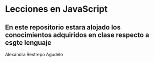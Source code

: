 # Lecciones en JavaScript
En este repositorio estara alojado los conocimientos adquiridos en clase respecto a esgte lenguaje
---
Alexandra Restrepo Agudelo
